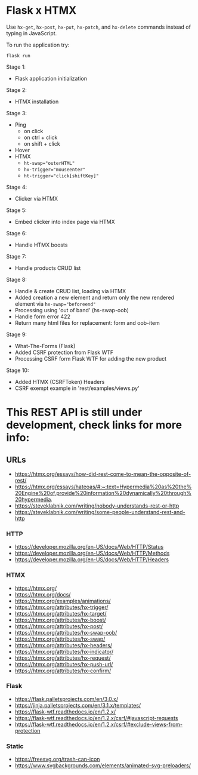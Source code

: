 # Flask x HTMX
Use `hx-get`, `hx-post`, `hx-put`, `hx-patch`, and `hx-delete` commands instead of typing in JavaScript.

To run the application try:

  ```
  flask run
  ```

Stage 1:
- Flask application initialization

Stage 2:
- HTMX installation

Stage 3:
- Ping 
  - on click 
  - on ctrl + click
  - on shift + click
- Hover
- HTMX
  - `ht-swap="outerHTML"` 
  - `hx-trigger="mouseenter"`
  - `ht-trigger="click[shiftKey]"`

Stage 4:
- Clicker via HTMX

Stage 5:
- Embed clicker into index page via HTMX

Stage 6:
- Handle HTMX boosts

Stage 7:
- Handle products CRUD list

Stage 8:
- Handle & create CRUD list, loading via HTMX
- Added creation a new element and return only the new rendered element via ```hx-swap="beforeend"```
- Processing using 'out of band' (hs-swap-oob)
- Handle form error 422
- Return many html files for replacement: form and oob-item

Stage 9:
- What-The-Forms (Flask)
- Added CSRF protection from Flask WTF
- Processing CSRF form Flask WTF for adding the new product

Stage 10:
- Added HTMX (CSRFToken) Headers
- CSRF exempt example in 'rest/examples/views.py'

# This REST API is still under development, check links for more info:

## URLs
- https://htmx.org/essays/how-did-rest-come-to-mean-the-opposite-of-rest/
- https://htmx.org/essays/hateoas/#:~:text=Hypermedia%20as%20the%20Engine%20of,provide%20information%20dynamically%20through%20hypermedia.
- https://steveklabnik.com/writing/nobody-understands-rest-or-http
- https://steveklabnik.com/writing/some-people-understand-rest-and-http

### HTTP
- https://developer.mozilla.org/en-US/docs/Web/HTTP/Status
- https://developer.mozilla.org/en-US/docs/Web/HTTP/Methods
- https://developer.mozilla.org/en-US/docs/Web/HTTP/Headers

### HTMX
- https://htmx.org/
- https://htmx.org/docs/
- https://htmx.org/examples/animations/
- https://htmx.org/attributes/hx-trigger/
- https://htmx.org/attributes/hx-target/
- https://htmx.org/attributes/hx-boost/
- https://htmx.org/attributes/hx-post/
- https://htmx.org/attributes/hx-swap-oob/
- https://htmx.org/attributes/hx-swap/
- https://htmx.org/attributes/hx-headers/
- https://htmx.org/attributes/hx-indicator/
- https://htmx.org/attributes/hx-request/
- https://htmx.org/attributes/hx-push-url/
- https://htmx.org/attributes/hx-confirm/

### Flask
- https://flask.palletsprojects.com/en/3.0.x/
- https://jinja.palletsprojects.com/en/3.1.x/templates/
- https://flask-wtf.readthedocs.io/en/1.2.x/
- https://flask-wtf.readthedocs.io/en/1.2.x/csrf/#javascript-requests
- https://flask-wtf.readthedocs.io/en/1.2.x/csrf/#exclude-views-from-protection

### Static
- https://freesvg.org/trash-can-icon
- https://www.svgbackgrounds.com/elements/animated-svg-preloaders/
